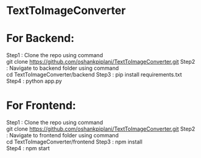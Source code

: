 # TextToImageConverter
# For Backend:
  Step1 : Clone the repo using command\
  git clone https://github.com/oshankpiplani/TextToImageConverter.git
  Step2 : Navigate to backend folder using command\
  cd TextToImageConverter/backend
  Step3 : pip install requirements.txt\
  Step4 : python app.py
# For Frontend:
  Step1 : Clone the repo using command\
  git clone https://github.com/oshankpiplani/TextToImageConverter.git
  Step2 : Navigate to frontend folder using command\
  cd TextToImageConverter/frontend
  Step3 : npm install\
  Step4 : npm start
